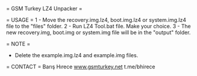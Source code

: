 = GSM Turkey LZ4 Unpacker =

= USAGE =
 1 - Move the recovery.img.lz4, boot.img.lz4 or system.img.lz4 file to the "files" folder.
 2 - Run LZ4 Tool.bat file. Make your choice.
 3 - The new recovery.img, boot.img or system.img file will be in the "output" folder.
 
= NOTE =
 - Delete the example.img.lz4 and example.img files.
 
= CONTACT =
Barış Hırece
www.gsmturkey.net
t.me/bhirece
